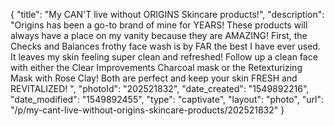 {
    "title": "My CAN'T live without ORIGINS Skincare products!",
    "description": "Origins has been a go-to brand of mine for YEARS! These products will always have a place on my vanity because they are AMAZING! First, the Checks and Balances frothy face wash is by FAR the best I have ever used. It leaves my skin feeling super clean and refreshed! Follow up a clean face with either the Clear Improvements Charcoal mask or the Retexturizing Mask with Rose Clay! Both are perfect and keep your skin FRESH and REVITALIZED! ",
    "photoId": "202521832",
    "date_created": "1549892216",
    "date_modified": "1549892455",
    "type": "captivate",
    "layout": "photo",
    "url": "\/p\/my-cant-live-without-origins-skincare-products\/202521832"
}